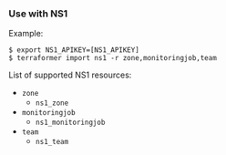 ### Use with NS1

Example:

```
$ export NS1_APIKEY=[NS1_APIKEY]
$ terraformer import ns1 -r zone,monitoringjob,team
```

List of supported NS1 resources:

- `zone`
  - `ns1_zone`
- `monitoringjob`
  - `ns1_monitoringjob`
- `team`
  - `ns1_team`

